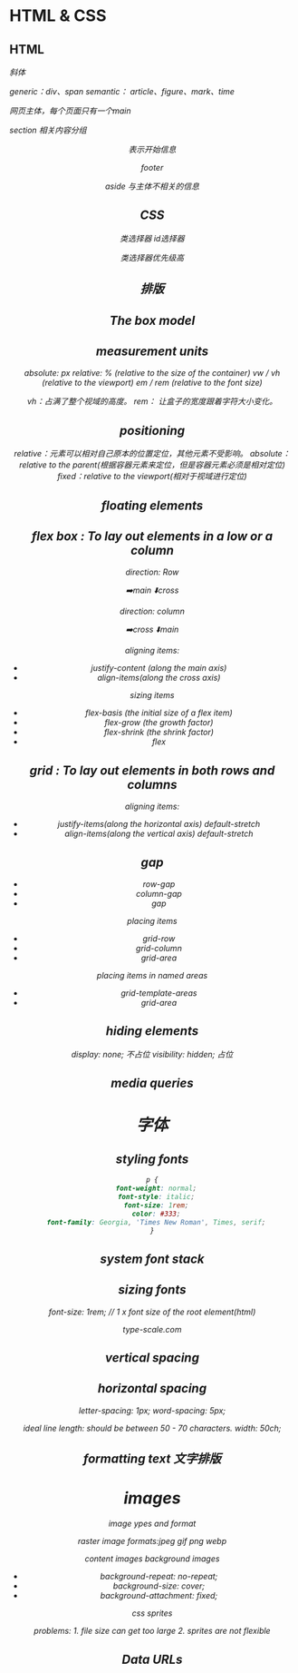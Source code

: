 # HTML & CSS

## HTML
<em> 斜体

generic：div、span
semantic： article、figure、mark、time

<main>网页主体，每个页面只有一个main

section 相关内容分组

<header> 表示开始信息

footer 

aside 与主体不相关的信息

## CSS

类选择器
id选择器

类选择器优先级高

## 排版

## The box model
 
 ## measurement units

 absolute: px
 relative:
  % (relative to the size of the container)
  vw / vh (relative to the viewport)
  em / rem (relative to the font size)

vh：占满了整个视域的高度。
rem： 让盒子的宽度跟着字符大小变化。

## positioning
relative：元素可以相对自己原本的位置定位，其他元素不受影响。
absolute：relative to the parent(根据容器元素来定位，但是容器元素必须是相对定位)
fixed：relative to the viewport(相对于视域进行定位)

## floating elements
 

## flex box : To lay out elements in a low or a column
direction: Row

➡️main
⬇️cross

direction: column

➡️cross
⬇️main

aligning items:

* justify-content (along the main axis)
* align-items(along the cross axis)

sizing items
* flex-basis (the initial size of a flex item)
* flex-grow (the growth factor)
* flex-shrink (the shrink factor)
* flex

## grid : To lay out elements in both rows and columns

aligning items:

* justify-items(along the horizontal axis) default-stretch
* align-items(along the vertical axis) default-stretch

## gap

* row-gap
* column-gap
* gap

placing items

* grid-row
* grid-column
* grid-area

placing items in named areas

* grid-template-areas
* grid-area

## hiding elements
display: none; 不占位
visibility: hidden; 占位

## media queries

# 字体

## styling fonts

```css
p {
  font-weight: normal;
  font-style: italic;
  font-size: 1rem;
  color: #333;
  font-family: Georgia, 'Times New Roman', Times, serif;
}
```

## system font stack

## sizing fonts

font-size: 1rem; // 1 x font size of the root element(html)

type-scale.com

## vertical spacing

## horizontal spacing
letter-spacing: 1px;
word-spacing: 5px;

ideal line length: should be between 50 - 70 characters.
width: 50ch;

## formatting text 文字排版

# images
image ypes and format

raster image formats:jpeg gif png webp

content images
background images

* background-repeat: no-repeat;
* background-size: cover;
* background-attachment: fixed;

css sprites

problems: 1. file size can get too large 2. sprites are not flexible

## Data URLs

